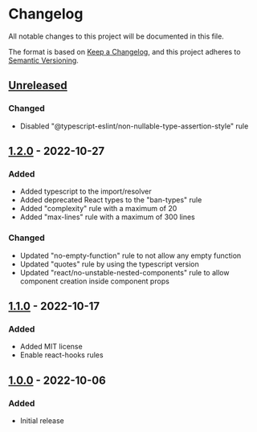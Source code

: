 # Changelog

All notable changes to this project will be documented in this file.

The format is based on [Keep a Changelog](https://keepachangelog.com/en/1.0.0/),
and this project adheres to [Semantic Versioning](https://semver.org/spec/v2.0.0.html).

## [Unreleased]

### Changed

-   Disabled "@typescript-eslint/non-nullable-type-assertion-style" rule

## [1.2.0] - 2022-10-27

### Added

-   Added typescript to the import/resolver
-   Added deprecated React types to the "ban-types" rule
-   Added "complexity" rule with a maximum of 20
-   Added "max-lines" rule with a maximum of 300 lines

### Changed

-   Updated "no-empty-function" rule to not allow any empty function
-   Updated "quotes" rule by using the typescript version
-   Updated "react/no-unstable-nested-components" rule to allow component creation inside component props

## [1.1.0] - 2022-10-17

### Added

-   Added MIT license
-   Enable react-hooks rules

## [1.0.0] - 2022-10-06

### Added

-   Initial release 

[Unreleased]: https://github.com/neolution-ch/eslint-config-neolution/compare/1.2.0...HEAD

[1.2.0]: https://github.com/neolution-ch/eslint-config-neolution/compare/1.1.0...1.2.0

[1.1.0]: https://github.com/neolution-ch/eslint-config-neolution/compare/1.0.0...1.1.0

[1.0.0]: https://github.com/neolution-ch/eslint-config-neolution/compare/5f308ef87fa2a779e56cb6af4510baf6e2deeb23...1.0.0
